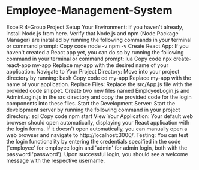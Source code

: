 # Employee-Management-System
ExcelR 4-Group Project
Setup Your Environment:
If you haven't already, install Node.js from here.
Verify that Node.js and npm (Node Package Manager) are installed by running the following commands in your terminal or command prompt:
Copy code
node -v
npm -v
Create React App:
If you haven't created a React app yet, you can do so by running the following command in your terminal or command prompt:
lua
Copy code
npx create-react-app my-app
Replace my-app with the desired name of your application.
Navigate to Your Project Directory:
Move into your project directory by running:
bash
Copy code
cd my-app
Replace my-app with the name of your application.
Replace Files:
Replace the src/App.js file with the provided code snippet.
Create two new files named EmployeeLogin.js and AdminLogin.js in the src directory and copy the provided code for the login components into these files.
Start the Development Server:
Start the development server by running the following command in your project directory:
sql
Copy code
npm start
View Your Application:
Your default web browser should open automatically, displaying your React application with the login forms.
If it doesn't open automatically, you can manually open a web browser and navigate to http://localhost:3000/.
Testing:
You can test the login functionality by entering the credentials specified in the code ('employee' for employee login and 'admin' for admin login, both with the password 'password'). Upon successful login, you should see a welcome message with the respective username.
